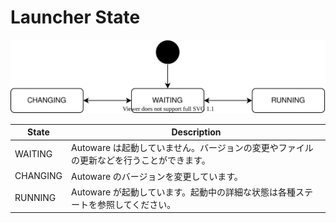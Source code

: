 # Launcher State

![launcher-state](./launcher-state.drawio.svg)

| State    | Description                                                                             |
| -------- | --------------------------------------------------------------------------------------- |
| WAITING  | Autoware は起動していません。バージョンの変更やファイルの更新などを行うことができます。 |
| CHANGING | Autoware のバージョンを変更しています。                                                 |
| RUNNING  | Autoware が起動しています。起動中の詳細な状態は各種ステートを参照してください。         |
